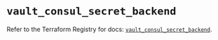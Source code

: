 # `vault_consul_secret_backend`

Refer to the Terraform Registry for docs: [`vault_consul_secret_backend`](https://registry.terraform.io/providers/hashicorp/vault/4.2.0/docs/resources/consul_secret_backend).
